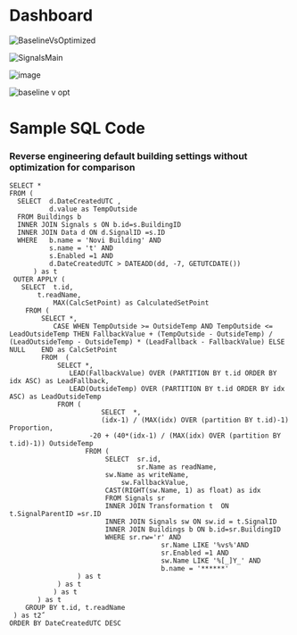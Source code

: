 

# Dashboard

![BaselineVsOptimized](https://user-images.githubusercontent.com/79966817/136270980-831deb75-1cd1-44b6-ad99-33292e40fb48.png)

![SignalsMain](https://user-images.githubusercontent.com/79966817/136271592-029f6d7c-c397-4772-b0fa-648db43f16ff.png)

![image](https://user-images.githubusercontent.com/79966817/136274124-d1a01862-76a0-43dd-bb89-811f765d345c.png)

![baseline v opt](https://user-images.githubusercontent.com/79966817/136274170-21f991fc-6920-48ca-8ae8-9f95063415f7.png)


# Sample SQL Code
### Reverse engineering default building settings without optimization for comparison 
``` 
SELECT * 
FROM (
  SELECT  d.DateCreatedUTC , 
          d.value as TempOutside 
  FROM Buildings b 
  INNER JOIN Signals s ON b.id=s.BuildingID 
  INNER JOIN Data d ON d.SignalID =s.ID 
  WHERE   b.name = 'Novi Building' AND 
          s.name = 't' AND 
          s.Enabled =1 AND 
          d.DateCreatedUTC > DATEADD(dd, -7, GETUTCDATE())
      ) as t
 OUTER APPLY (
   SELECT  t.id, 
   	   t.readName, 
           MAX(CalcSetPoint) as CalculatedSetPoint
    FROM (
    	SELECT *,
	       CASE WHEN TempOutside >= OutsideTemp AND TempOutside <= LeadOutsideTemp THEN FallbackValue + (TempOutside - OutsideTemp) / (LeadOutsideTemp - OutsideTemp) * (LeadFallback - FallbackValue) ELSE NULL	END as CalcSetPoint
    	FROM  (
	      	SELECT *,
		       LEAD(FallbackValue) OVER (PARTITION BY t.id ORDER BY idx ASC) as LeadFallback,
		       LEAD(OutsideTemp) OVER (PARTITION BY t.id ORDER BY idx ASC) as LeadOutsideTemp
   	      	FROM (
             	       SELECT  *,
		               (idx-1) / (MAX(idx) OVER (partition BY t.id)-1) Proportion,
		     		-20 + (40*(idx-1) / (MAX(idx) OVER (partition BY t.id)-1)) OutsideTemp
	      	       FROM (
                  		SELECT  sr.id, 
                          		sr.Name as readName,
				        sw.Name as writeName,
			                sw.FallbackValue,
				        CAST(RIGHT(sw.Name, 1) as float) as idx
				        FROM Signals sr
				        INNER JOIN Transformation t  ON t.SignalParentID =sr.ID 
				        INNER JOIN Signals sw ON sw.id = t.SignalID
				        INNER JOIN Buildings b ON b.id=sr.BuildingID 
			          	WHERE sr.rw='r' AND 
                       			      sr.Name LIKE '%vs%'AND 
                        		      sr.Enabled =1 AND
                        		      sw.Name LIKE '%[_]Y_' AND
                       			      b.name = '******'
			     ) as t
		    ) as t
	       ) as t
       ) as t
   	GROUP BY t.id, t.readName
 ) as t2̈́
ORDER BY DateCreatedUTC DESC
```
